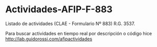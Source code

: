 Actividades-AFIP-F-883
======================
Listado de actividades (CLAE - Formulario Nº 883) R.G. 3537.

Para buscar actividades en tiempo real por descripción o código hice http://lab.guidorossi.com/afipactividades
